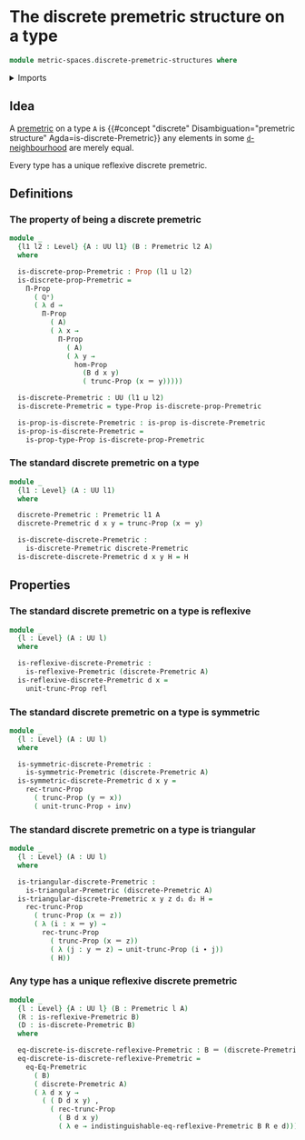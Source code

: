 # The discrete premetric structure on a type

```agda
module metric-spaces.discrete-premetric-structures where
```

<details><summary>Imports</summary>

```agda
open import elementary-number-theory.positive-rational-numbers

open import foundation.action-on-identifications-functions
open import foundation.binary-relations
open import foundation.contractible-types
open import foundation.dependent-pair-types
open import foundation.equivalences
open import foundation.function-extensionality
open import foundation.function-types
open import foundation.fundamental-theorem-of-identity-types
open import foundation.identity-types
open import foundation.logical-equivalences
open import foundation.propositional-extensionality
open import foundation.propositional-truncations
open import foundation.propositions
open import foundation.sets
open import foundation.subtypes
open import foundation.torsorial-type-families
open import foundation.transport-along-identifications
open import foundation.univalence
open import foundation.universe-levels

open import metric-spaces.premetric-structures
```

</details>

## Idea

A [premetric](metric-spaces.md) on a type `A` is
{{#concept "discrete" Disambiguation="premetric structure" Agda=is-discrete-Premetric}}
any elements in some [`d`-neighbourhood](metric-spaces.premetric-structures.md)
are merely equal.

Every type has a unique reflexive discrete premetric.

## Definitions

### The property of being a discrete premetric

```agda
module _
  {l1 l2 : Level} {A : UU l1} (B : Premetric l2 A)
  where

  is-discrete-prop-Premetric : Prop (l1 ⊔ l2)
  is-discrete-prop-Premetric =
    Π-Prop
      ( ℚ⁺)
      ( λ d →
        Π-Prop
          ( A)
          ( λ x →
            Π-Prop
              ( A)
              ( λ y →
                hom-Prop
                  (B d x y)
                  ( trunc-Prop (x ＝ y)))))

  is-discrete-Premetric : UU (l1 ⊔ l2)
  is-discrete-Premetric = type-Prop is-discrete-prop-Premetric

  is-prop-is-discrete-Premetric : is-prop is-discrete-Premetric
  is-prop-is-discrete-Premetric =
    is-prop-type-Prop is-discrete-prop-Premetric
```

### The standard discrete premetric on a type

```agda
module _
  {l1 : Level} (A : UU l1)
  where

  discrete-Premetric : Premetric l1 A
  discrete-Premetric d x y = trunc-Prop (x ＝ y)

  is-discrete-discrete-Premetric :
    is-discrete-Premetric discrete-Premetric
  is-discrete-discrete-Premetric d x y H = H
```

## Properties

### The standard discrete premetric on a type is reflexive

```agda
module _
  {l : Level} (A : UU l)
  where

  is-reflexive-discrete-Premetric :
    is-reflexive-Premetric (discrete-Premetric A)
  is-reflexive-discrete-Premetric d x =
    unit-trunc-Prop refl
```

### The standard discrete premetric on a type is symmetric

```agda
module _
  {l : Level} (A : UU l)
  where

  is-symmetric-discrete-Premetric :
    is-symmetric-Premetric (discrete-Premetric A)
  is-symmetric-discrete-Premetric d x y =
    rec-trunc-Prop
      ( trunc-Prop (y ＝ x))
      ( unit-trunc-Prop ∘ inv)
```

### The standard discrete premetric on a type is triangular

```agda
module _
  {l : Level} (A : UU l)
  where

  is-triangular-discrete-Premetric :
    is-triangular-Premetric (discrete-Premetric A)
  is-triangular-discrete-Premetric x y z d₁ d₂ H =
    rec-trunc-Prop
      ( trunc-Prop (x ＝ z))
      ( λ (i : x ＝ y) →
        rec-trunc-Prop
          ( trunc-Prop (x ＝ z))
          ( λ (j : y ＝ z) → unit-trunc-Prop (i ∙ j))
          ( H))
```

### Any type has a unique reflexive discrete premetric

```agda
module _
  {l : Level} {A : UU l} (B : Premetric l A)
  (R : is-reflexive-Premetric B)
  (D : is-discrete-Premetric B)
  where

  eq-discrete-is-discrete-reflexive-Premetric : B ＝ (discrete-Premetric A)
  eq-discrete-is-discrete-reflexive-Premetric =
    eq-Eq-Premetric
      ( B)
      ( discrete-Premetric A)
      ( λ d x y →
        ( ( D d x y) ,
          ( rec-trunc-Prop
            ( B d x y)
            ( λ e → indistinguishable-eq-reflexive-Premetric B R e d))))
```
